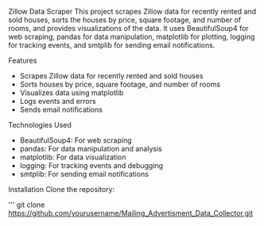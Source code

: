 Zillow Data Scraper
This project scrapes Zillow data for recently rented and sold houses, sorts the houses by price, square footage, and number of rooms, and provides visualizations of the data. It uses BeautifulSoup4 for web scraping, pandas for data manipulation, matplotlib for plotting, logging for tracking events, and smtplib for sending email notifications.

Features
* Scrapes Zillow data for recently rented and sold houses
* Sorts houses by price, square footage, and number of rooms
* Visualizes data using matplotlib
* Logs events and errors
* Sends email notifications

Technologies Used
* BeautifulSoup4: For web scraping
* pandas: For data manipulation and analysis
* matplotlib: For data visualization
* logging: For tracking events and debugging
* smtplib: For sending email notifications

Installation
Clone the repository:

'''
git clone https://github.com/yourusername/Mailing_Advertisment_Data_Collector.git
